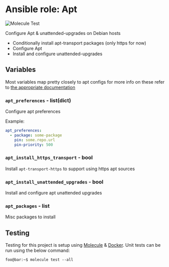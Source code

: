 # Ansible role: Apt

![Molecule Test](https://github.com/crgwilson/ansible-role-apt/workflows/Molecule%20Test/badge.svg)

Configure Apt & unattended-upgrades on Debian hosts

* Conditionally install apt-transport packages (only https for now)
* Configure Apt
* Install and configure unattended-upgrades


## Variables

Most variables map pretty closely to apt configs for more info on these refer to [the appropriate documentation](https://wiki.debian.org/AptConfiguration)

### `apt_preferences` - list(dict)

Configure apt preferences

Example:
```yaml
apt_preferences:
  - package: some-package
    pin: some.repo.url
    pin-priority: 500
```


### `apt_install_https_transport` - bool

Install `apt-transport-https` to support using https apt sources


### `apt_install_unattended_upgrades` - bool

Install and configure apt unattended upgrades


### `apt_packages` - list

Misc packages to install


## Testing

Testing for this project is setup using [Molecule](https://molecule.readthedocs.io/en/stable/) & [Docker](https://www.docker.com/).
Unit tests can be run using the below command:

```console
foo@bar:~$ molecule test --all
```
